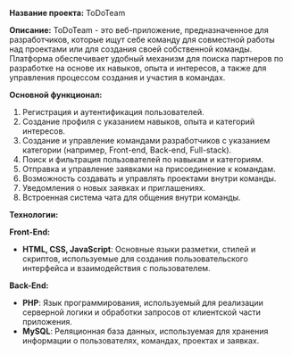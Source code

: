 
**Название проекта:** ToDoTeam 

**Описание:**
ToDoTeam - это веб-приложение, предназначенное для разработчиков, которые ищут себе команду для совместной работы над проектами или для создания своей собственной команды. Платформа обеспечивает удобный механизм для поиска партнеров по разработке на основе их навыков, опыта и интересов, а также для управления процессом создания и участия в командах.

**Основной функционал:**
1. Регистрация и аутентификация пользователей.
2. Создание профиля с указанием навыков, опыта и категорий интересов.
3. Создание и управление командами разработчиков с указанием категории (например, Front-end, Back-end, Full-stack).
4. Поиск и фильтрация пользователей по навыкам и категориям.
5. Отправка и управление заявками на присоединение к командам.
6. Возможность создавать и управлять проектами внутри команды.
7. Уведомления о новых заявках и приглашениях.
8. Встроенная система чата для общения внутри команды.

**Технологии:**

**Front-End:**
- **HTML, CSS, JavaScript**: Основные языки разметки, стилей и скриптов, используемые для создания пользовательского интерфейса и взаимодействия с пользователем.

**Back-End:**
- **PHP**: Язык программирования, используемый для реализации серверной логики и обработки запросов от клиентской части приложения.
- **MySQL**: Реляционная база данных, используемая для хранения информации о пользователях, командах, проектах и заявках.


